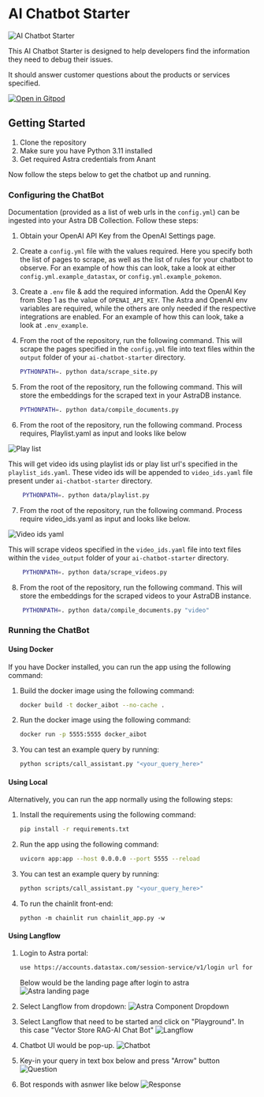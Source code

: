 # AI Chatbot Starter

![AI Chatbot Starter](chatbot.png)

This AI Chatbot Starter is designed to help developers find the information they need to debug their issues.

It should answer customer questions about the products or services specified.

[![Open in Gitpod](https://gitpod.io/button/open-in-gitpod.svg)](https://gitpod.io/#https://github.com/Anant/ai-chatbot-starter)

## Getting Started

1. Clone the repository
2. Make sure you have Python 3.11 installed
3. Get required Astra credentials from Anant

Now follow the steps below to get the chatbot up and running.

### Configuring the ChatBot

Documentation (provided as a list of web urls in the `config.yml`) can be ingested into your Astra DB Collection. Follow these steps:

1. Obtain your OpenAI API Key from the OpenAI Settings page.
2. Create a `config.yml` file with the values required. Here you specify both the list of pages to scrape, as well as the list of rules for your chatbot to observe. For an example of how this can look, take a look at either `config.yml.example_datastax`, or `config.yml.example_pokemon`.
3. Create a `.env` file & add the required information. Add the OpenAI Key from Step 1 as the value of `OPENAI_API_KEY`. The Astra and OpenAI env variables are required, while the others are only needed if the respective integrations are enabled. For an example of how this can look, take a look at `.env_example`.
4. From the root of the repository, run the following command. This will scrape the pages specified in the `config.yml` file into text files within the `output` folder of your `ai-chatbot-starter` directory.

    ```bash
    PYTHONPATH=. python data/scrape_site.py
    ```

5. From the root of the repository, run the following command. This will store the embeddings for the scraped text in your AstraDB instance.

    ```bash
    PYTHONPATH=. python data/compile_documents.py
    ```

6. From the root of the repository, run the following command. Process requires, Playlist.yaml as input and looks like below

![Play list](images/playlist-yaml.png)

This will get video ids using playlist ids or play list url's specified in the `playlist_ids.yaml`. These video ids will be appended to `video_ids.yaml` file present under `ai-chatbot-starter` directory.

```bash
    PYTHONPATH=. python data/playlist.py
```

7. From the root of the repository, run the following command. Process require video_ids.yaml as input and looks like below.

![Video ids yaml](images/video_ids-yaml.png)

This will scrape videos specified in the `video_ids.yaml` file into text files within the `video_output` folder of your `ai-chatbot-starter` directory.

```bash
    PYTHONPATH=. python data/scrape_videos.py
```

8. From the root of the repository, run the following command. This will store the embeddings for the scraped videos to your AstraDB instance.

```bash
    PYTHONPATH=. python data/compile_documents.py "video"
```

### Running the ChatBot

#### Using Docker

If you have Docker installed, you can run the app using the following command:

1. Build the docker image using the following command:

    ```bash
    docker build -t docker_aibot --no-cache .
    ```

2. Run the docker image using the following command:

    ```bash
    docker run -p 5555:5555 docker_aibot
    ```

3. You can test an example query by running:

    ```bash
    python scripts/call_assistant.py "<your_query_here>"
    ```

#### Using Local

Alternatively, you can run the app normally using the following steps:

1. Install the requirements using the following command:

    ```bash
    pip install -r requirements.txt
    ```

2. Run the app using the following command:

    ```bash
    uvicorn app:app --host 0.0.0.0 --port 5555 --reload
    ```

3. You can test an example query by running:

    ```bash
    python scripts/call_assistant.py "<your_query_here>"
    ```

4. To run the chainlit front-end:
   ```
   python -m chainlit run chainlit_app.py -w
   ```

#### Using Langflow
1. Login to Astra portal:

    ```bash
    use https://accounts.datastax.com/session-service/v1/login url for login
    ```
    Below would be the landing page after login to astra
    ![Astra landing page](images/astra-landing-page.png)

2. Select Langflow from dropdown:
![Astra Component Dropdown](images/Astra-Components.png)

3. Select Langflow that need to be started and click on "Playground". In this case "Vector Store RAG-AI Chat Bot"
![Langflow](images/Astra-Langflow.png)

4. Chatbot UI would be pop-up.
![Chatbot](images/chatbot.png)

5. Key-in your query in text box below and press "Arrow" button
![Question](images/query.png)

6. Bot responds with asnwer like below
![Response](images/Answer.png)

